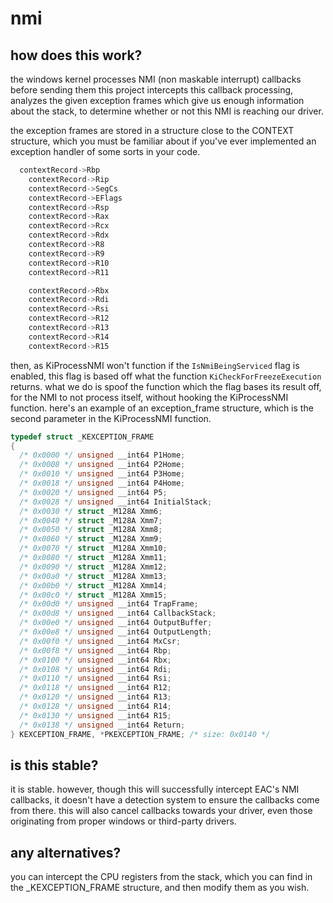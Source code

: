 # nmi

## how does this work?
the windows kernel processes NMI (non maskable interrupt) callbacks before sending them
this project intercepts this callback processing, analyzes the given exception frames which give us enough information about the stack, to determine whether or not this NMI is reaching our driver.

the exception frames are stored in a structure close to the CONTEXT structure, which you must be familiar about if you've ever implemented an exception handler of some sorts in your code.
```cpp
  contextRecord->Rbp														= trapFrame->Rbp;
	contextRecord->Rip														= trapFrame->Rip;
	contextRecord->SegCs													= trapFrame->SegCs;
	contextRecord->EFlags													= trapFrame->EFlags;
	contextRecord->Rsp														= trapFrame->HardwareRsp;
	contextRecord->Rax														= trapFrame->Rax;
	contextRecord->Rcx														= trapFrame->Rcx;
	contextRecord->Rdx														= trapFrame->Rdx;
	contextRecord->R8														= trapFrame->R8;
	contextRecord->R9														= trapFrame->R9;
	contextRecord->R10														= trapFrame->R10;
	contextRecord->R11														= trapFrame->R11;

	contextRecord->Rbx														= exceptionFrame->Rbx;
	contextRecord->Rdi														= exceptionFrame->Rdi;
	contextRecord->Rsi														= exceptionFrame->Rsi;
	contextRecord->R12														= exceptionFrame->R12;
	contextRecord->R13														= exceptionFrame->R13;
	contextRecord->R14														= exceptionFrame->R14;
	contextRecord->R15														= exceptionFrame->R15;
```

then, as KiProcessNMI won't function if the ```IsNmiBeingServiced``` flag is enabled, this flag is based off what the function ```KiCheckForFreezeExecution``` returns.
what we do is spoof the function which the flag bases its result off, for the NMI to not process itself, without hooking the KiProcessNMI function.
here's an example of an exception_frame structure, which is the second parameter in the KiProcessNMI function.
```cpp
typedef struct _KEXCEPTION_FRAME
{
  /* 0x0000 */ unsigned __int64 P1Home;
  /* 0x0008 */ unsigned __int64 P2Home;
  /* 0x0010 */ unsigned __int64 P3Home;
  /* 0x0018 */ unsigned __int64 P4Home;
  /* 0x0020 */ unsigned __int64 P5;
  /* 0x0028 */ unsigned __int64 InitialStack;
  /* 0x0030 */ struct _M128A Xmm6;
  /* 0x0040 */ struct _M128A Xmm7;
  /* 0x0050 */ struct _M128A Xmm8;
  /* 0x0060 */ struct _M128A Xmm9;
  /* 0x0070 */ struct _M128A Xmm10;
  /* 0x0080 */ struct _M128A Xmm11;
  /* 0x0090 */ struct _M128A Xmm12;
  /* 0x00a0 */ struct _M128A Xmm13;
  /* 0x00b0 */ struct _M128A Xmm14;
  /* 0x00c0 */ struct _M128A Xmm15;
  /* 0x00d0 */ unsigned __int64 TrapFrame;
  /* 0x00d8 */ unsigned __int64 CallbackStack;
  /* 0x00e0 */ unsigned __int64 OutputBuffer;
  /* 0x00e8 */ unsigned __int64 OutputLength;
  /* 0x00f0 */ unsigned __int64 MxCsr;
  /* 0x00f8 */ unsigned __int64 Rbp;
  /* 0x0100 */ unsigned __int64 Rbx;
  /* 0x0108 */ unsigned __int64 Rdi;
  /* 0x0110 */ unsigned __int64 Rsi;
  /* 0x0118 */ unsigned __int64 R12;
  /* 0x0120 */ unsigned __int64 R13;
  /* 0x0128 */ unsigned __int64 R14;
  /* 0x0130 */ unsigned __int64 R15;
  /* 0x0138 */ unsigned __int64 Return;
} KEXCEPTION_FRAME, *PKEXCEPTION_FRAME; /* size: 0x0140 */
```

## is this stable?
it is stable. however, though this will successfully intercept EAC's NMI callbacks, it doesn't have a detection system to ensure the callbacks come from there.
this will also cancel callbacks towards your driver, even those originating from proper windows or third-party drivers.

## any alternatives?
you can intercept the CPU registers from the stack, which you can find in the _KEXCEPTION_FRAME structure, and then modify them as you wish.
